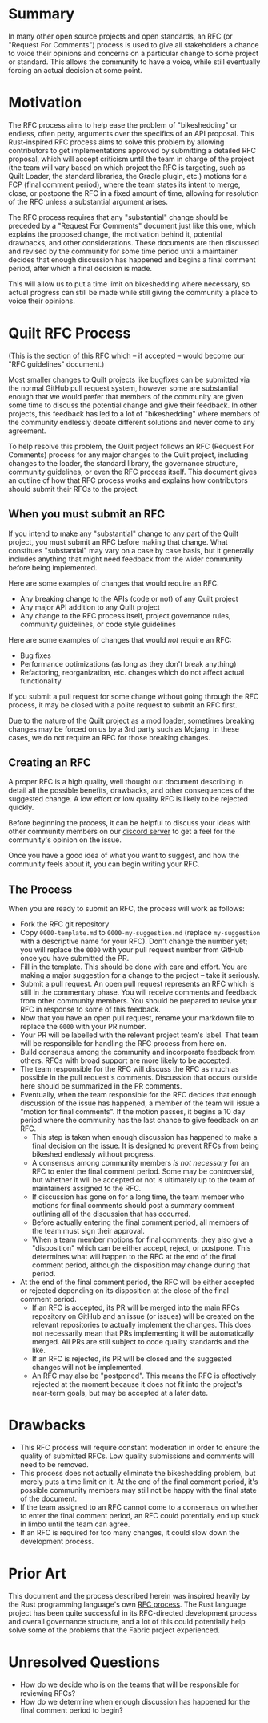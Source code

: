 # Summary

In many other open source projects and open standards, an RFC (or "Request For
Comments") process is used to give all stakeholders a chance to voice their
opinions and concerns on a particular change to some project or standard. This
allows the community to have a voice, while still eventually forcing an actual
decision at some point.


# Motivation

The RFC process aims to help ease the problem of "bikeshedding" or endless,
often petty, arguments over the specifics of an API proposal. This
Rust-inspired RFC process aims to solve this problem by allowing contributors
to get implementations approved by submitting a detailed RFC proposal, which
will accept criticism until the team in charge of the project (the team will
vary based on which project the RFC is targeting, such as Quilt Loader, the
standard libraries, the Gradle plugin, etc.) motions for a FCP (final comment
period), where the team states its intent to merge, close, or postpone the RFC
in a fixed amount of time, allowing for resolution of the RFC unless a
substantial argument arises.

The RFC process requires that any "substantial" change should be preceded by a
"Request For Comments" document just like this one, which explains the proposed
change, the motivation behind it, potential drawbacks, and other
considerations. These documents are then discussed and revised by the community
for some time period until a maintainer decides that enough discussion has
happened and begins a final comment period, after which a final decision is
made.

This will allow us to put a time limit on bikeshedding where necessary, so
actual progress can still be made while still giving the community a place to
voice their opinions.


# Quilt RFC Process

(This is the section of this RFC which &ndash; if accepted &ndash; would become
our "RFC guidelines" document.)

Most smaller changes to Quilt projects like bugfixes can be submitted via the normal
GitHub pull request system, however some are substantial enough that we would
prefer that members of the community are given some time to discuss the
potential change and give their feedback. In other projects, this feedback has
led to a lot of "bikeshedding" where members of the community endlessly debate
different solutions and never come to any agreement.

To help resolve this problem, the Quilt project follows an RFC (Request For
Comments) process for any major changes to the Quilt project, including changes
to the loader, the standard library, the governance structure, community guidelines, or even
the RFC process itself. This document gives an outline of how that RFC process
works and explains how contributors should submit their RFCs to the project.


## When you must submit an RFC

If you intend to make any "substantial" change to any part of the Quilt
project, you must submit an RFC before making that change. What constitues
"substantial" may vary on a case by case basis, but it generally includes
anything that might need feedback from the wider community before being
implemented.

Here are some examples of changes that would require an RFC:

- Any breaking change to the APIs (code or not) of any Quilt project
- Any major API addition to any Quilt project
- Any change to the RFC process itself, project governance rules, community
  guidelines, or code style guidelines

Here are some examples of changes that would *not* require an RFC:

- Bug fixes
- Performance optimizations (as long as they don't break anything)
- Refactoring, reorganization, etc. changes which do not affect actual functionality

If you submit a pull request for some change without going through the RFC
process, it may be closed with a polite request to submit an RFC first.

Due to the nature of the Quilt project as a mod loader, sometimes breaking
changes may be forced on us by a 3rd party such as Mojang. In these cases, we
do not require an RFC for those breaking changes.


## Creating an RFC

A proper RFC is a high quality, well thought out document describing in detail
all the possible benefits, drawbacks, and other consequences of the suggested
change. A low effort or low quality RFC is likely to be rejected quickly.

Before beginning the process, it can be helpful to discuss your ideas with
other community members on our [discord server](https://discord.quiltmc.org/)
to get a feel for the community's opinion on the issue.

Once you have a good idea of what you want to suggest, and how the community
feels about it, you can begin writing your RFC.


## The Process

When you are ready to submit an RFC, the process will work as follows:

- Fork the RFC git repository
- Copy `0000-template.md` to `0000-my-suggestion.md` (replace `my-suggestion`
  with a descriptive name for your RFC). Don't change the number yet; you will
  replace the `0000` with your pull request number from GitHub once you have
  submitted the PR.
- Fill in the template. This should be done with care and effort. You are
  making a major suggestion for a change to the project &ndash; take it
  seriously.
- Submit a pull request. An open pull request represents an RFC which is still
  in the commentary phase. You will receive comments and feedback from other
  community members. You should be prepared to revise your RFC in response to
  some of this feedback.
- Now that you have an open pull request, rename your markdown file to replace
  the `0000` with your PR number.
- Your PR will be labelled with the relevant project team's label. That team
  will be responsible for handling the RFC process from here on.
- Build consensus among the community and incorporate feedback from others.
  RFCs with broad support are more likely to be accepted.
- The team responsible for the RFC will discuss the RFC as much as possible in
  the pull request's comments. Discussion that occurs outside here should be
  summarized in the PR comments.
- Eventually, when the team responsible for the RFC decides that enough
  discussion of the issue has happened, a member of the team will issue a
  "motion for final comments". If the motion passes, it begins a 10 day period
  where the community has the last chance to give feedback on an RFC.
  + This step is taken when enough discussion has happened to make a final
    decision on the issue. It is designed to prevent RFCs from being bikeshed
    endlessly without progress.
  + A consensus among community members *is not necessary* for an RFC to enter
    the final comment period. Some may be controversial, but whether it will be
    accepted or not is ultimately up to the team of maintainers assigned to the
    RFC.
  + If discussion has gone on for a long time, the team member who motions for
    final comments should post a summary comment outlining all of the
    discussion that has occurred.
  + Before actually entering the final comment period, all members of the team
    must sign their approval.
  + When a team member motions for final comments, they also give a
    "disposition" which can be either accept, reject, or postpone. This
    determines what will happen to the RFC at the end of the final comment
    period, although the disposition may change during that period.
- At the end of the final comment period, the RFC will be either accepted or
  rejected depending on its disposition at the close of the final comment
  period.
    + If an RFC is accepted, its PR will be merged into the main RFCs
      repository on GitHub and an issue (or issues) will be created on the
      relevant repositories to actually implement the changes. This does not
      necessarily mean that PRs implementing it will be automatically merged.
      All PRs are still subject to code quality standards and the like.
    + If an RFC is rejected, its PR will be closed and the suggested changes
      will not be implemented.
    + An RFC may also be "postponed". This means the RFC is effectively
      rejected at the moment because it does not fit into the project's
      near-term goals, but may be accepted at a later date.


# Drawbacks

- This RFC process will require constant moderation in order to ensure the
  quality of submitted RFCs. Low quality submissions and comments will need to
  be removed.
- This process does not actually eliminate the bikeshedding problem, but merely
  puts a time limit on it. At the end of the final comment period, it's
  possible community members may still not be happy with the final state of the
  document.
- If the team assigned to an RFC cannot come to a consensus on whether to enter
  the final comment period, an RFC could potentially end up stuck in limbo
  until the team can agree.
- If an RFC is required for too many changes, it could slow down the
  development process.


# Prior Art

This document and the process described herein was inspired heavily by the Rust
programming language's own [RFC process](https://github.com/rust-lang/rfcs).
The Rust language project has been quite successful in its RFC-directed
development process and overall governance structure, and a lot of this could
potentially help solve some of the problems that the Fabric project
experienced.


# Unresolved Questions

- How do we decide who is on the teams that will be responsible for reviewing
  RFCs?
- How do we determine when enough discussion has happened for the final comment
  period to begin?
